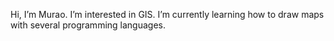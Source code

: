 Hi, I’m Murao.
I’m interested in GIS.
I’m currently learning how to draw maps with several programming languages.

<!---
ymurao/ymurao is a ✨ special ✨ repository because its `README.md` (this file) appears on your GitHub profile.
You can click the Preview link to take a look at your changes.
--->
